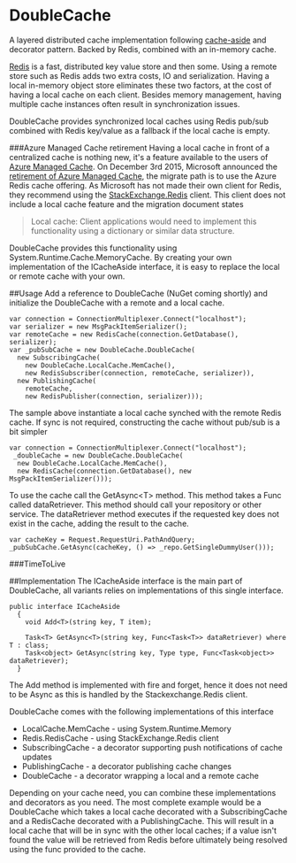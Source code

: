 # DoubleCache
A layered distributed cache implementation following [cache-aside](https://msdn.microsoft.com/en-us/library/dn589799.aspx) and decorator pattern. Backed by Redis, combined with an in-memory cache.  

[Redis](https://github.com/antirez/redis) is a fast, distributed key value store and then some. Using a remote store such as Redis adds two extra costs, IO and serialization. Having a local in-memory object store eliminates these two factors, at the cost of having a local cache on each client. Besides memory management, having multiple cache instances often result in synchronization issues. 

DoubleCache provides synchronized local caches using Redis pub/sub combined with Redis key/value as a fallback if the local cache is empty.  

###Azure Managed Cache retirement
Having a local cache in front of a centralized cache is nothing new, it's a feature available to the users of [Azure Managed Cache](https://msdn.microsoft.com/en-us/library/azure/dn386096.aspx). On December 3rd 2015, Microsoft announced the [retirement of Azure Managed Cache](https://azure.microsoft.com/en-us/blog/azure-managed-cache-and-in-role-cache-services-to-be-retired-on-11-30-2016/), the migrate path is to use the Azure Redis cache offering. As Microsoft has not made their own client for Redis, they recommend using the [StackExchange.Redis](https://github.com/StackExchange/StackExchange.Redis) client. This client does not include a local cache feature and the migration document states 
>Local cache: Client applications would need to implement this functionality using a dictionary or similar data structure.

DoubleCache provides this functionality using System.Runtime.Cache.MemoryCache. By creating your own implementation of the ICacheAside interface, it is easy to replace the local or remote cache with your own. 

##Usage
Add a reference to DoubleCache (NuGet coming shortly) and initialize the DoubleCache with a remote and a local cache. 
```
var connection = ConnectionMultiplexer.Connect("localhost");
var serializer = new MsgPackItemSerializer();
var remoteCache = new RedisCache(connection.GetDatabase(), serializer);
var _pubSubCache = new DoubleCache.DoubleCache(
  new SubscribingCache(
    new DoubleCache.LocalCache.MemCache(), 
    new RedisSubscriber(connection, remoteCache, serializer)),
  new PublishingCache(
    remoteCache, 
    new RedisPublisher(connection, serializer))); 
```
The sample above instantiate a local cache synched with the remote Redis cache. If sync is not required, constructing the cache without pub/sub is a bit simpler

```
var connection = ConnectionMultiplexer.Connect("localhost");
 _doubleCache = new DoubleCache.DoubleCache(
  new DoubleCache.LocalCache.MemCache(),
  new RedisCache(connection.GetDatabase(), new MsgPackItemSerializer()));
```

To use the cache call the GetAsync&lt;T&gt; method. This method takes a Func called dataRetriever. This method should call your repository or other service. The dataRetriever method executes if the requested key does not exist in the cache, adding the result to the cache.
 
```
var cacheKey = Request.RequestUri.PathAndQuery;
_pubSubCache.GetAsync(cacheKey, () => _repo.GetSingleDummyUser()));
```
###TimeToLive


##Implementation
The ICacheAside interface is the main part of DoubleCache, all variants relies on implementations of this single interface. 
```
public interface ICacheAside
  {
    void Add<T>(string key, T item);
    
    Task<T> GetAsync<T>(string key, Func<Task<T>> dataRetriever) where T : class;
    Task<object> GetAsync(string key, Type type, Func<Task<object>> dataRetriever);
  }
```
The Add method is implemented with fire and forget, hence it does not need to be Async as this is handled by the Stackexchange.Redis client. 

DoubleCache comes with the following implementations of this interface
* LocalCache.MemCache - using System.Runtime.Memory
* Redis.RedisCache - using StackExchange.Redis client
* SubscribingCache - a decorator supporting push notifications of cache updates
* PublishingCache - a decorator publishing cache changes
* DoubleCache - a decorator wrapping a local and a remote cache

Depending on your cache need, you can combine these implementations and decorators as you need. The most complete example would be a DoubleCache which takes a local cache decorated with a SubscribingCache and a RedisCache decorated with a PublishingCache. This will result in a local cache that will be in sync with the other local caches; if a value isn't found the value will be retrieved from Redis before ultimately being resolved using the func provided to the cache.